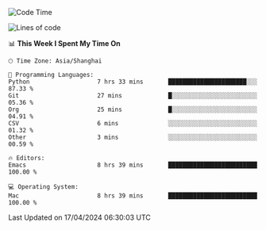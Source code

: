 <!--START_SECTION:waka-->
![Code Time](http://img.shields.io/badge/Code%20Time-1%2C907%20hrs%2027%20mins-blue)

![Lines of code](https://img.shields.io/badge/From%20Hello%20World%20I%27ve%20Written-305.8%20thousand%20lines%20of%20code-blue)

📊 **This Week I Spent My Time On** 

```text
🕑︎ Time Zone: Asia/Shanghai

💬 Programming Languages: 
Python                   7 hrs 33 mins       ██████████████████████░░░   87.33 % 
Git                      27 mins             █░░░░░░░░░░░░░░░░░░░░░░░░   05.36 % 
Org                      25 mins             █░░░░░░░░░░░░░░░░░░░░░░░░   04.91 % 
CSV                      6 mins              ░░░░░░░░░░░░░░░░░░░░░░░░░   01.32 % 
Other                    3 mins              ░░░░░░░░░░░░░░░░░░░░░░░░░   00.59 % 

🔥 Editors: 
Emacs                    8 hrs 39 mins       █████████████████████████   100.00 % 

💻 Operating System: 
Mac                      8 hrs 39 mins       █████████████████████████   100.00 % 
```


 Last Updated on 17/04/2024 06:30:03 UTC
<!--END_SECTION:waka-->

